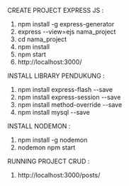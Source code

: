 CREATE PROJECT EXPRESS JS :
1. npm install -g express-generator
2. express --view=ejs nama_project
3. cd nama_project
4. npm install
5. npm start
6. http://localhost:3000/


INSTALL LIBRARY PENDUKUNG :
1. npm install express-flash --save
2. npm install express-session --save
3. npm install method-override --save
4. npm install mysql --save


INSTALL NODEMON :
1. npm install -g nodemon
2. nodemon npm start

RUNNING PROJECT CRUD :
1. http://localhost:3000/posts/
